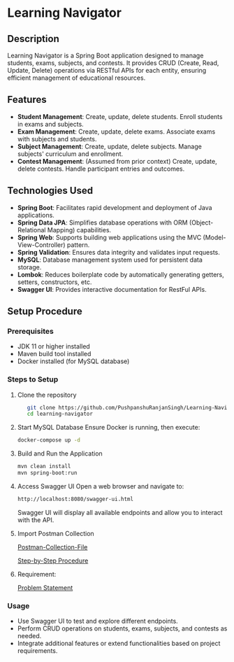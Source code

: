 # Learning Navigator

## Description

Learning Navigator is a Spring Boot application designed to manage students, exams, subjects, and contests. It provides CRUD (Create, Read, Update, Delete) operations via RESTful APIs for each entity, ensuring efficient management of educational resources.

## Features

- **Student Management**: Create, update, delete students. Enroll students in exams and subjects.
- **Exam Management**: Create, update, delete exams. Associate exams with subjects and students.
- **Subject Management**: Create, update, delete subjects. Manage subjects' curriculum and enrollment.
- **Contest Management**: (Assumed from prior context) Create, update, delete contests. Handle participant entries and outcomes.

## Technologies Used

- **Spring Boot**: Facilitates rapid development and deployment of Java applications. 
- **Spring Data JPA**: Simplifies database operations with ORM (Object-Relational Mapping) capabilities. 
- **Spring Web**: Supports building web applications using the MVC (Model-View-Controller) pattern. 
- **Spring Validation**: Ensures data integrity and validates input requests. 
- **MySQL**: Database management system used for persistent data storage. 
- **Lombok**: Reduces boilerplate code by automatically generating getters, setters, constructors, etc. 
- **Swagger UI**: Provides interactive documentation for RestFul APIs.

## Setup Procedure

### Prerequisites

- JDK 11 or higher installed 
- Maven build tool installed 
- Docker installed (for MySQL database)

### Steps to Setup

1. Clone the repository
   ``` bash
      git clone https://github.com/PushpanshuRanjanSingh/Learning-Navigator
      cd learning-navigator
   ```
2. Start MySQL Database
   Ensure Docker is running, then execute:
    ```bash
    docker-compose up -d
   ```
3. Build and Run the Application
    ```bash
    mvn clean install
    mvn spring-boot:run
    ``` 
4. Access Swagger UI
    Open a web browser and navigate to:
    ```bash
    http://localhost:8080/swagger-ui.html
    ```
    Swagger UI will display all available endpoints and allow you to interact with the API.
5. Import Postman Collection 

   [Postman-Collection-File](./External_Resource/Learning%20Navigator.postman_collection.json)

   [Step-by-Step Procedure](https://learning.postman.com/docs/getting-started/importing-and-exporting/importing-data/)
6. Requirement:

   [Problem Statement](./External_Resource/Week%202%20-%20Problem%20Statement_%20Learning%20Navigator.pdf)
   

### Usage

- Use Swagger UI to test and explore different endpoints. 
- Perform CRUD operations on students, exams, subjects, and contests as needed. 
- Integrate additional features or extend functionalities based on project requirements.
